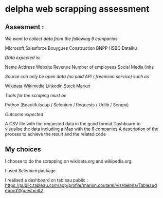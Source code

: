 # delpha web scrapping assessment

## Assesment :

*We want to collect data from the following 6 companies*

Microsoft
Salesforce
Bouygues Construction
BNPP
HSBC
Dataiku

*Data expected is:*

Name
Address
Website
Revenue
Number of employees
Social Media links

*Source can only be open data (no paid API / freemium service) such as*

Wikidata
Wikimedia
Linkedin
Stock Market

*Tools for the scraping must be*

Python (Beautifulsoup / Selenium / Requests / Urllib / Scrapy)


*Outcome expected*


A CSV file with the requested data in the good format
Dashboard to visualise the data including a Map with the 6 companies
A description of the process to achieve the result and the related code

## My choices

I choose to do the scrapping on wikidata.org and wikipedia.org.

I used Selenium package.

I realised a dashboard on tableau public : https://public.tableau.com/app/profile/marion.coutarel/viz/delpha/Tableaudebord1#guest=n&2
